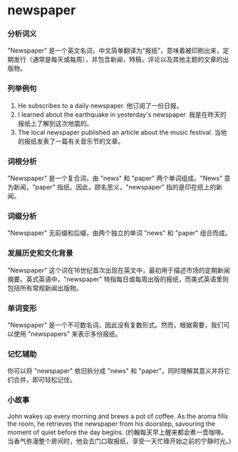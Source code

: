 # newspaper

### 分析词义

  

"Newspaper" 是一个英文名词，中文简单翻译为“报纸”，意味着被印刷出来，定期发行（通常是每天或每周），并包含新闻，特稿，评论以及其他主题的文章的出版物。

  

### 列举例句

  

1.  He subscribes to a daily newspaper. 他订阅了一份日报。
2.  I learned about the earthquake in yesterday's newspaper. 我是在昨天的报纸上了解到这次地震的。
3.  The local newspaper published an article about the music festival. 当地的报纸发表了一篇有关音乐节的文章。

  

### 词根分析

  

"Newspaper" 是一个复合词，由 "news" 和 "paper" 两个单词组成。"News" 意为新闻，"paper" 指纸。因此，顾名思义，"newspaper" 指的是印在纸上的新闻。

  

### 词缀分析

  

"Newspaper" 无前缀和后缀，由两个独立的单词 "news" 和 "paper" 组合而成。

  

### 发展历史和文化背景

  

"Newspaper" 这个词在16世纪首次出现在英文中，最初用于描述市场的定期新闻摘要。英式英语中，"newspaper" 特指每日或每周出版的报纸，而美式英语里则包括所有常规新闻出版物。

  

### 单词变形

  

"Newspaper" 是一个不可数名词，因此没有复数形式。然而，根据需要，我们可以使用 "newspapers" 来表示多份报纸。

  

### 记忆辅助

  

你可以将 "newspaper" 依旧拆分成 "news" 和 "paper"，同时理解其意义并将它们合并，即可轻松记住。

  

### 小故事

  

John wakes up every morning and brews a pot of coffee. As the aroma fills the room, he retrieves the newspaper from his doorstep, savouring the moment of quiet before the day begins. (约翰每天早上醒来都会煮一壶咖啡。当香气弥漫整个房间时，他会去门口取报纸，享受一天忙碌开始之前的宁静时光。)

